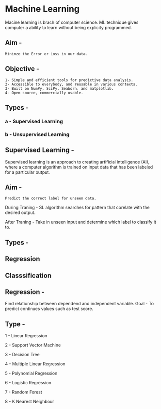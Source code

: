 
# Machine Learning 
Macine learning is brach of computer science. ML technique gives computer a ability to learn without being explicity programmed.

## Aim - 
    Minimze the Error or Loss in our data.

## Objective - 
    1- Simple and efficient tools for predictive data analysis.
    2- Accessible to everybody, and reusable in various contexts.
    3- Built on NumPy, SciPy, Seaborn, and matplotlib.
    4- Open source, commercially usable.
    
## Types - 
### a - Supervised Learning
### b - Unsupervised Learning

## Supervised Learning -  
Supervised learning is an approach to creating artificial intelligence (AI), where a computer algorithm is trained on input data that has been labeled for a particular output.
## Aim - 
    Predict the correct label for unseen data.
During Traning - SL algorithm searches for pattern that corelate with the desired output.

After  Traning - Take in unseen input and determine which label to classify it to.

## Types - 
  ## Regression 
  ## Classsification 

## Regression - 
Find relationship between dependend and independent variable.
Goal - To predict continues values such as test score.

## Type - 
1 - Linear Regression 

2 - Support Vector Machine

3 - Decision Tree 

4 - Multiple Linear Regression

5 - Polynomial Regression

6 - Logistic Regression

7 - Random Forest 

8 -  K Nearest Neighbour


  

